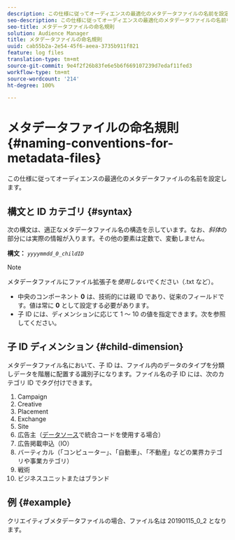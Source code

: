 ```yaml
---
description: この仕様に従ってオーディエンスの最適化のメタデータファイルの名前を設定します。
seo-description: この仕様に従ってオーディエンスの最適化のメタデータファイルの名前を設定します。
seo-title: メタデータファイルの命名規則
solution: Audience Manager
title: メタデータファイルの命名規則
uuid: cab55b2a-2e54-45f6-aeea-3735b911f821
feature: log files
translation-type: tm+mt
source-git-commit: 9e4f2f26b83fe6e5b6f669107239d7edaf11fed3
workflow-type: tm+mt
source-wordcount: '214'
ht-degree: 100%

---
```



# メタデータファイルの命名規則{#naming-conventions-for-metadata-files}

この仕様に従ってオーディエンスの最適化のメタデータファイルの名前を設定します。

## 構文と ID カテゴリ {#syntax}

次の構文は、適正なメタデータファイル名の構造を示しています。なお、*斜体*&#x200B;の部分には実際の情報が入ります。その他の要素は定数で、変動しません。

**構文：** *`yyyymmdd_0_childID`*

>[!NOTE]
>
>メタデータファイルにファイル拡張子を&#x200B;*使用しない*&#x200B;でください（.txt など）。

<!--In the name syntax, you'll notice a parent ID variable. Don't confuse it with the parent ID used in the [metadata file contents](../../../reporting/audience-optimization-reports/metadata-files-intro/metadata-file-contents.md). These 2 variables seem similar, but they represent different things:-->

* 中央のコンポーネント **0** は、技術的には親 ID であり、従来のフィールドです。値は常に **0** として設定する必要があります。
* 子 ID には、ディメンションに応じて 1 ～ 10 の値を指定できます。次を参照してください。

## 子 ID ディメンション {#child-dimension}

メタデータファイル名において、子 ID は、ファイル内のデータのタイプを分類しデータを階層に配置する識別子になります。ファイル名の子 ID には、次のカテゴリ ID でタグ付けできます。

1. Campaign
1. Creative
1. Placement
1. Exchange
1. Site
1. 広告主（[データソース](../../../features/manage-datasources.md#details)で統合コードを使用する場合）
1. 広告掲載申込（IO）
1. バーティカル（「コンピューター」、「自動車」、「不動産」などの業界カテゴリや事業カテゴリ）
1. 戦術
1. ビジネスユニットまたはブランド

## 例 {#example}

クリエイティブメタデータファイルの場合、ファイル名は 20190115_0_2 となります。

<!--Let's take a look at how you would use these IDs in a metadata file name. As an example, say your data file consists of campaign creatives. In this case, the campaign is a parent object and the creatives are child objects because they belong to, or are contained by, the campaign. As a result, you'd choose the following IDs for the metadata file name:

* Parent ID: `1` 
* Child ID: `2`

Your metadata file name would look like this: `20150827_1_2`

Sometimes, you might have data that does not belong to a parent object. Whenever this is the case, select ID 0 for the parent ID. In this case, your file title would look like this: `20150827_0_2`. -->
